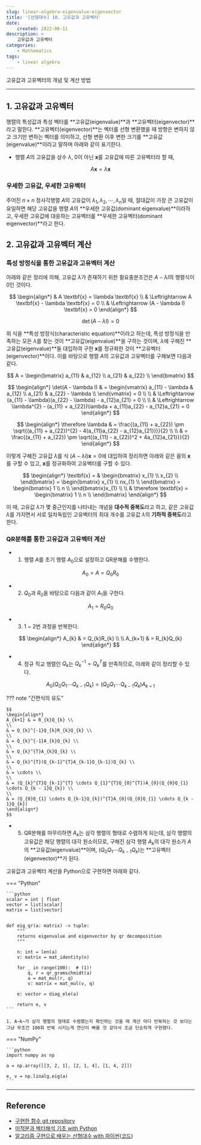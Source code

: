 ```yaml
---
slug: linear-algebra-eigenvalue-eigenvector
title: '[선형대수] 10. 고유값과 고유벡터'
date:
    created: 2022-06-11
description: >
    고유값과 고유벡터
categories:
    - Mathematics
tags:
    - linear algebra
---
```


고유값과 고유벡터의 개념 및 계산 방법  

<!-- more -->

---

## 1. 고유값과 고유벡터

행렬의 특성값과 특성 벡터를 **고유값(eigenvalue)**과 **고유벡터(eigenvector)**라고 말한다. **고유벡터(eigenvector)**는 벡터를 선형 변환했을 때 방향은 변하지 않고 크기만 변하는 벡터를 의미하고, 선형 변환 이후 변한 크기를 **고유값(eigenvalue)**이라고 말하며 아래와 같이 표기한다.  

- 행렬 $A$의 고유값을 상수 $\lambda$, 0이 아닌 $\textbf{x}$를 고유값에 따른 고유벡터라 할 때,  

$$
A \textbf{x} = \lambda \textbf{x}
$$

### 우세한 고유값, 우세한 고유벡터

주어진 $n \times n$ 정사각행렬 $A$의 고유값이 $\lambda_{1}, \lambda_{2}, \cdots, \lambda_{n}$일 때, 절대값이 가장 큰 고유값이 유일하면 해당 고유값을 행렬 $A$의 **우세한 고유값(dominant eigenvalue)**이라하고, 우세한 고유값에 대응하는 고유벡터를 **우세한 고유벡터(dominant eigenvector)**라고 한다.  

## 2. 고유값과 고유벡터 계산

### 특성 방정식을 통한 고유값과 고유벡터 계산

아래와 같은 정리에 의해, 고유값 $\lambda$가 존재하기 위한 필요충분조건은 $A - \lambda I$의 행렬식이 0인 것이다.  

$$
\begin{align*}
& A \textbf{x} = \lambda \textbf{x} \\
& \Leftrightarrow A \textbf{x} - \lambda \textbf{x} = 0 \\
& \Leftrightarrow (A - \lambda I) \textbf{x} = 0
\end{align*}
$$

$$
\det(A - \lambda I) = 0
$$

위 식을 **특성 방정식(characteristic equation)**이라고 하는데, 특성 방정식을 만족하는 모든 $\lambda$를 찾는 것이 **고유값(eigenvalue)**을 구하는 것이며, $\lambda$에 구해진 **고유값(eigenvalue)**들 대입하여 구한 $\textbf{x}$를 정규화한 것이 **고유벡터(eigenvector)**이다. 이를 바탕으로 행렬 $A$의 고유값과 고유벡터를 구해보면 다음과 같다.  

$$
A = \begin{bmatrix}
a_{11} & a_{12} \\
a_{21} & a_{22} \\
\end{bmatrix}
$$

$$
\begin{align*}
\det(A - \lambda I) & = \begin{vmatrix}
a_{11} - \lambda & a_{12} \\
a_{21} & a_{22} - \lambda \\
\end{vmatrix} = 0 \\
\\
& \Leftrightarrow (a_{11} - \lambda)(a_{22} - \lambda) - a_{12}a_{21} = 0 \\
\\
& \Leftrightarrow \lambda^{2} - (a_{11} + a_{22})\lambda + a_{11}a_{22} - a_{12}a_{21} = 0
\end{align*}
$$

$$
\begin{align*}
\therefore \lambda & = \frac{(a_{11} + a_{22}) \pm \sqrt{(a_{11} + a_{22})^{2} - 4(a_{11}a_{22} - a_{12}a_{21})}}{2} \\
\\
& = \frac{(a_{11} + a_{22}) \pm \sqrt{(a_{11} - a_{22})^2 + 4a_{12}a_{21}}}{2}
\end{align*}
$$

이렇게 구해진 고유값 $\lambda$를 식 $(A - \lambda I) \textbf{x} = 0$에 대입하여 정리하면 아래와 같은 꼴의 $\textbf{x}$를 구할 수 있고, $\textbf{x}$를 정규화하여 고유벡터를 구할 수 있다.  

$$
\begin{align*}
\textbf{x} = & \begin{bmatrix}
x_{1} \\
x_{2} \\
\end{bmatrix}
= \begin{bmatrix}
x_{1} \\
nx_{1} \\
\end{bmatrix}
= \begin{bmatrix}
1 \\
n \\
\end{bmatrix}x_{1} \\
\\
& \therefore \textbf{x} = \begin{bmatrix}
1 \\
n \\
\end{bmatrix}
\end{align*}
$$

이 때, 고유값 $\lambda$가 몇 중근인지를 나타내는 개념을 **대수적 중복도**라고 하고, 같은 고유값 $\lambda$를 가지면서 서로 일차독립인 고유벡터의 최대 개수를 고유값 $\lambda$의 **기하적 중복도**라고 한다.  

### QR분해를 통한 고유값과 고유벡터 계산

- 1) 행렬 $A$를 초기 행렬 $A_{0}$으로 설정하고 QR분해를 수행한다.  

$$
A_{0} = A = Q_{0}R_{0}
$$

- 2) $Q_{0}$과 $R_{0}$을 바탕으로 다음과 같이 $A_{1}$을 구한다.  

$$
A_{1} = R_{0}Q_{0}
$$

- 3) 1 ~ 2번 과정을 반복한다.  

$$
\begin{align*}
A_{k} & = Q_{k}R_{k} \\
\\
A_{k+1} & = R_{k}Q_{k}
\end{align*}
$$

- 4) 정규 직교 행렬인 $Q_{k}$는 $Q_{k}^{-1} = Q_{k}^{T}$를 만족하므로, 아래와 같이 정리할 수 있다.  

$$
A_{0}(Q_{0}Q_{1} \cdots Q_{k-1}Q_{k}) = (Q_{0}Q_{1} \cdots Q_{k-1}Q_{k})A_{k+1}
$$

??? note "간편식의 유도"

    $$
    \begin{align*}
    A_{k+1} & = R_{k}Q_{k} \\
    \\
    & = Q_{k}^{-1}Q_{k}R_{k}Q_{k} \\
    \\
    & = Q_{k}^{-1}A_{k}Q_{k} \\
    \\
    & = Q_{k}^{T}A_{k}Q_{k} \\
    \\
    & = Q_{k}^{T}(Q_{k-1}^{T}A_{k-1}Q_{k-1})Q_{k} \\
    \\
    & = \cdots \\
    \\
    & = (Q_{k}^{T}Q_{k-1}^{T} \cdots Q_{1}^{T}Q_{0}^{T})A_{0}(Q_{0}Q_{1} \cdots Q_{k - 1}Q_{k}) \\
    \\
    & = (Q_{0}Q_{1} \cdots Q_{k-1}Q_{k})^{T}A_{0}(Q_{0}Q_{1} \cdots Q_{k - 1}Q_{k})
    \end{align*}
    $$

- 5) QR분해를 마무리하면 $A_{k}$는 삼각 행렬의 형태로 수렴하게 되는데, 삼각 행렬의 고유값은 해당 행렬의 대각 원소이므로, 구해진 삼각 행렬 $A_{k}$의 대각 원소가 $A$의 **고유값(eigenvalue)**이며, $(Q_{0}Q_{1} \cdots Q_{k-1}Q_{k})$는 **고유벡터(eigenvector)**가 된다.  

고유값과 고유벡터 계산을 Python으로 구현하면 아래와 같다.  

=== "Python"

    ```python
    scalar = int | float
    vector = list[scalar]
    matrix = list[vector]


    def eig_qr(a: matrix) -> tuple:
        """
        returns eigenvalue and eigenvector by qr decomposition
        """

        n: int = len(a)
        v: matrix = mat_identity(n)

        for _ in range(100):  # (1)!
            q, r = qr_gramschmidt(a)
            a = mat_mul(r, q)
            v: matrix = mat_mul(v, q)

        e: vector = diag_ele(a)

        return e, v
    ```

    1. A~k~가 삼각 행렬의 형태로 수렴했는지 확인하는 것을 매 계산 마다 반복하는 것 보다는 그냥 무조건 100회 반복 시키는게 연산이 빠를 것 같아서 조금 단순하게 구현했다.  

=== "NumPy"

    ```python
    import numpy as np

    a = np.array([[3, 2, 1], [2, 1, 4], [1, 4, 2]])

    e, v = np.linalg.eig(a)
    ```

---
## Reference
- [구현한 함수 git repository](https://github.com/djccnt15/mathematics)
- [미적분과 벡터해석 기초 with Python](http://www.kyobobook.co.kr/product/detailViewKor.laf?mallGb=KOR&ejkGb=KOR&barcode=9791160735314)
- [알고리즘 구현으로 배우는 선형대수 with 파이썬](http://www.kyobobook.co.kr/product/detailViewKor.laf?mallGb=KOR&ejkGb=KOR&barcode=9791165921125)([코드](https://github.com/bjpublic/linearalgebra))